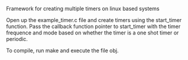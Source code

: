 Framework for creating multiple timers on linux based systems

Open up the example_timer.c file and create timers using the start_timer function. 
Pass the callback function pointer to start_timer with the timer frequence and mode based on whether the timer is a one shot timer or periodic.

To compile, run make and execute the file obj.

